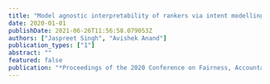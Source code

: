 ```yaml
---
title: "Model agnostic interpretability of rankers via intent modelling"
date: 2020-01-01
publishDate: 2021-06-26T11:56:58.079053Z
authors: ["Jaspreet Singh", "Avishek Anand"]
publication_types: ["1"]
abstract: ""
featured: false
publication: "*Proceedings of the 2020 Conference on Fairness, Accountability, and Transparency*"
---
```


